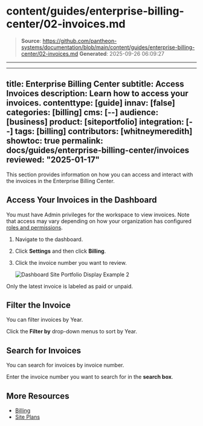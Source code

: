 # content/guides/enterprise-billing-center/02-invoices.md

> **Source**: https://github.com/pantheon-systems/documentation/blob/main/content/guides/enterprise-billing-center/02-invoices.md
> **Generated**: 2025-09-26 06:09:27

---

---
title: Enterprise Billing Center
subtitle: Access Invoices
description: Learn how to access your invoices.
contenttype: [guide]
innav: [false]
categories: [billing]
cms: [--]
audience: [business]
product: [siteportfolio]
integration: [--]
tags: [billing]
contributors: [whitneymeredith]
showtoc: true
permalink: docs/guides/enterprise-billing-center/invoices
reviewed: "2025-01-17"
---

This section provides information on how you can access and interact with the invoices in the Enterprise Billing Center.

## Access Your Invoices in the Dashboard

You must have Admin privileges for the workspace to view invoices. Note that access may vary depending on how your organization has configured [roles and permissions](/guides/account-mgmt/workspace-sites-teams/teams#roles-and-permissions).

1. Navigate to the dashboard.

1. Click **Settings** and then click **Billing**.

1. Click the invoice number you want to review.

    ![Dashboard Site Portfolio Display Example 2](../../../images/release-notes/2024/invoice-tags.png)

<Alert title="Note" type="info">

Only the latest invoice is labeled as paid or unpaid.

</Alert>

## Filter the Invoice

You can filter invoices by Year.

Click the **Filter by** drop-down menus to sort by Year.

## Search for Invoices

You can search for invoices by invoice number.

Enter the invoice number you want to search for in the **search box**.

## More Resources

- [Billing](/guides/account-mgmt/billing)
- [Site Plans](/guides/launch/plans/)